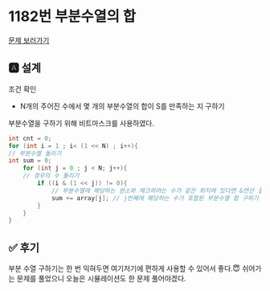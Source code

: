 # 1182번 부분수열의 합
[문제 보러가기](https://www.acmicpc.net/problem/1182)

## 🅰 설계
조건 확인
- N개의 주어진 수에서 몇 개의 부분수열의 합이 S를 만족하는 지 구하기 

부분수열을 구하기 위해 비트마스크를 사용하였다.
```java
int cnt = 0;
for (int i = 1 ; i< (1 << N) ; i++){
// 부분수열 돌리기
int sum = 0;
    for (int j = 0 ; j < N; j++){
    // 경우의 수 돌리기
        if ((i & (1 << j)) != 0){
            // 부분수열에 해당하는 원소와 체크하려는 수가 같은 위치에 있다면 &연산 결과가 1일테니 sum에 더하기
            sum += array[j]; // j번째에 해당하는 수가 포함된 부분수열 합 구하기
        }
    }
}
```

## ✅ 후기

부분 수열 구하기는 한 번 익혀두면 여기저기에 편하게 사용할 수 있어서 좋다.😇
쉬어가는 문제를 풀었으니 오늘은 시뮬레이션도 한 문제 풀어야겠다.
